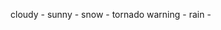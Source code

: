cloudy - <i class="fa-solid fa-cloud"></i>
sunny - <i class="fa-solid fa-sun"></i>
snow - <i class="fa-solid fa-snowflake"></i>
tornado warning - <i class="fa-solid fa-tornado"></i>
rain - <i class="fa-solid fa-cloud-showers-heavy"></i>